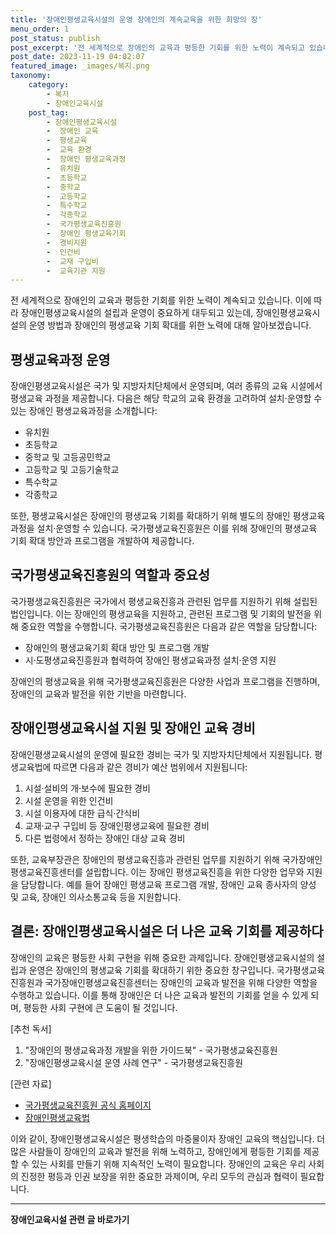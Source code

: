 ```yaml
---
title: '장애인평생교육시설의 운영 장애인의 계속교육을 위한 희망의 장'
menu_order: 1
post_status: publish
post_excerpt: '전 세계적으로 장애인의 교육과 평등한 기회를 위한 노력이 계속되고 있습니다. 이에 따라 장애인평생교육시설의 설립과 운영이 중요하게 대두되고 있는데, 장애인평생교육시설의 운영 방법과 장애인의 평생교육 기회 확대를 위한 노력에 대해 알아보겠습니다.'
post_date: 2023-11-19 04:02:07
featured_image: _images/복지.png
taxonomy:
    category:
        - 복지
        - 장애인교육시설
    post_tag:
        - 장애인평생교육시설
        -  장애인 교육
        -  평생교육
        -  교육 환경
        -  장애인 평생교육과정
        -  유치원
        -  초등학교
        -  중학교
        -  고등학교
        -  특수학교
        -  각종학교
        -  국가평생교육진흥원
        -  장애인 평생교육기회
        -  경비지원
        -  인건비
        -  교재 구입비
        -  교육기관 지원
---
```




전 세계적으로 장애인의 교육과 평등한 기회를 위한 노력이 계속되고 있습니다. 이에 따라 장애인평생교육시설의 설립과 운영이 중요하게 대두되고 있는데, 장애인평생교육시설의 운영 방법과 장애인의 평생교육 기회 확대를 위한 노력에 대해 알아보겠습니다.

## 평생교육과정 운영

장애인평생교육시설은 국가 및 지방자치단체에서 운영되며, 여러 종류의 교육 시설에서 평생교육 과정을 제공합니다. 다음은 해당 학교의 교육 환경을 고려하여 설치·운영할 수 있는 장애인 평생교육과정을 소개합니다:

- 유치원
- 초등학교
- 중학교 및 고등공민학교
- 고등학교 및 고등기술학교
- 특수학교
- 각종학교

또한, 평생교육시설은 장애인의 평생교육 기회를 확대하기 위해 별도의 장애인 평생교육과정을 설치·운영할 수 있습니다. 국가평생교육진흥원은 이를 위해 장애인의 평생교육 기회 확대 방안과 프로그램을 개발하여 제공합니다.

## 국가평생교육진흥원의 역할과 중요성

국가평생교육진흥원은 국가에서 평생교육진흥과 관련된 업무를 지원하기 위해 설립된 법인입니다. 이는 장애인의 평생교육을 지원하고, 관련된 프로그램 및 기회의 발전을 위해 중요한 역할을 수행합니다. 국가평생교육진흥원은 다음과 같은 역할을 담당합니다:

- 장애인의 평생교육기회 확대 방안 및 프로그램 개발
- 시·도평생교육진흥원과 협력하여 장애인 평생교육과정 설치·운영 지원

장애인의 평생교육을 위해 국가평생교육진흥원은 다양한 사업과 프로그램을 진행하며, 장애인의 교육과 발전을 위한 기반을 마련합니다.

## 장애인평생교육시설 지원 및 장애인 교육 경비

장애인평생교육시설의 운영에 필요한 경비는 국가 및 지방자치단체에서 지원됩니다. 평생교육법에 따르면 다음과 같은 경비가 예산 범위에서 지원됩니다:

1. 시설·설비의 개·보수에 필요한 경비
2. 시설 운영을 위한 인건비
3. 시설 이용자에 대한 급식·간식비
4. 교재·교구 구입비 등 장애인평생교육에 필요한 경비
5. 다른 법령에서 정하는 장애인 대상 교육 경비 

또한, 교육부장관은 장애인의 평생교육진흥과 관련된 업무를 지원하기 위해 국가장애인평생교육진흥센터를 설립합니다. 이는 장애인 평생교육진흥을 위한 다양한 업무와 지원을 담당합니다. 예를 들어 장애인 평생교육 프로그램 개발, 장애인 교육 종사자의 양성 및 교육, 장애인 의사소통교육 등을 지원합니다.

## 결론: 장애인평생교육시설은 더 나은 교육 기회를 제공하다

장애인의 교육은 평등한 사회 구현을 위해 중요한 과제입니다. 장애인평생교육시설의 설립과 운영은 장애인의 평생교육 기회를 확대하기 위한 중요한 창구입니다. 국가평생교육진흥원과 국가장애인평생교육진흥센터는 장애인의 교육과 발전을 위해 다양한 역할을 수행하고 있습니다. 이를 통해 장애인은 더 나은 교육과 발전의 기회를 얻을 수 있게 되며, 평등한 사회 구현에 큰 도움이 될 것입니다.

[추천 독서] 
1. "장애인의 평생교육과정 개발을 위한 가이드북" - 국가평생교육진흥원
2. "장애인평생교육시설 운영 사례 연구" - 국가평생교육진흥원

[관련 자료] 
- [국가평생교육진흥원 공식 홈페이지](http://www.nile.or.kr)
- [장애인평생교육법](https://www.law.go.kr/%EB%B2%95%EB%A0%B9/장애인평생교육법)

이와 같이, 장애인평생교육시설은 평생학습의 마중물이자 장애인 교육의 핵심입니다. 더 많은 사람들이 장애인의 교육과 발전을 위해 노력하고, 장애인에게 평등한 기회를 제공할 수 있는 사회를 만들기 위해 지속적인 노력이 필요합니다. 장애인의 교육은 우리 사회의 진정한 평등과 인권 보장을 위한 중요한 과제이며, 우리 모두의 관심과 협력이 필요합니다.
<!-- wp:separator -->
<hr class="wp-block-separator has-alpha-channel-opacity"/>
<!-- /wp:separator -->

<!-- wp:group {"backgroundColor":"base","layout":{"type":"constrained"}} -->
<div class="wp-block-group has-base-background-color has-background"><!-- wp:paragraph {"align":"center","fontSize":"medium"} -->
<p class="has-text-align-center has-large-font-size"><strong>장애인교육시설 관련 글 바로가기</strong></p>
<!-- /wp:paragraph -->


<!-- wp:latest-posts
{"categories":[{"id":23164,"count":19,"description":"","link":"https://uknowlaw.com/category/%ec%9e%a5%ec%95%a0%ec%9d%b8%ea%b5%90%ec%9c%a1%ec%8b%9c%ec%84%a4/","name":"장애인교육시설","slug":"장애인교육시설","taxonomy":"category","parent":0,"meta":[],"_links":{"self":[{"href":"https://uknowlaw.com/wp-json/wp/v2/categories/23164"}],"collection":[{"href":"https://uknowlaw.com/wp-json/wp/v2/categories"}],"about":[{"href":"https://uknowlaw.com/wp-json/wp/v2/taxonomies/category"}],"wp:post_type":[{"href":"https://uknowlaw.com/wp-json/wp/v2/posts?categories=23164"}],"curies":[{"name":"wp","href":"https://api.w.org/{rel}","templated":true}]}}],"postsToShow":100,"excerptLength":28,"postLayout":"grid","columns":2,"featuredImageAlign":"left","featuredImageSizeSlug":"large","fontSize":"small"} /--></div>
<!-- /wp:group -->